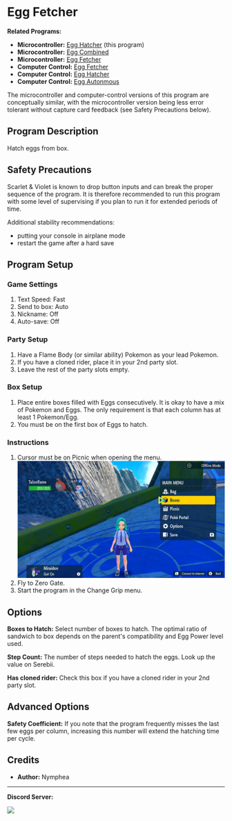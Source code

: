 # Egg Fetcher

**Related Programs:**
- **Microcontroller:** [Egg Hatcher](https://github.com/PokemonAutomation/Microcontroller/blob/master/Wiki/Programs/PokemonSV/EggHatcher.md) (this program)
- **Microcontroller:** [Egg Combined](https://github.com/PokemonAutomation/Microcontroller/blob/master/Wiki/Programs/PokemonSV/EggCombined.md)
- **Microcontroller:** [Egg Fetcher](https://github.com/PokemonAutomation/Microcontroller/blob/master/Wiki/Programs/PokemonSV/EggFetcher.md)
- **Computer Control:** [Egg Fetcher](https://github.com/PokemonAutomation/ComputerControl/blob/master/Wiki/Programs/PokemonSV/EggFetcher.md)
- **Computer Control:** [Egg Hatcher](https://github.com/PokemonAutomation/ComputerControl/blob/master/Wiki/Programs/PokemonSV/EggHatcher.md)
- **Computer Control:** [Egg Autonmous](https://github.com/PokemonAutomation/ComputerControl/blob/master/Wiki/Programs/PokemonSV/EggAutonomous.md)

The microcontroller and computer-control versions of this program are conceptually similar, with the microcontroller version being less error tolerant without capture card feedback (see Safety Precautions below).

## Program Description

Hatch eggs from box.

## Safety Precautions

Scarlet & Violet is known to drop button inputs and can break the proper sequence of the program. It is therefore recommended to run this program with some level of supervising if you plan to run it for extended periods of time. 

Additional stability recommendations:
- putting your console in airplane mode
- restart the game after a hard save

## Program Setup

### Game Settings

1. Text Speed: Fast
2. Send to box: Auto
3. Nickname: Off
4. Auto-save: Off

### Party Setup

1. Have a Flame Body (or similar ability) Pokemon as your lead Pokemon.
2. If you have a cloned rider, place it in your 2nd party slot.
3. Leave the rest of the party slots empty.

### Box Setup

1. Place entire boxes filled with Eggs consecutively. It is okay to have a mix of Pokemon and Eggs. The only requirement is that each column has at least 1 Pokemon/Egg.
2. You must be on the first box of Eggs to hatch.

### Instructions

1. Cursor must be on Picnic when opening the menu.
   <img src="images/EggHatcher.png">
2. Fly to Zero Gate.
3. Start the program in the Change Grip menu.

## Options

**Boxes to Hatch:** Select number of boxes to hatch. The optimal ratio of sandwich to box depends on the parent's compatibility and Egg Power level used.

**Step Count:** The number of steps needed to hatch the eggs. Look up the value on Serebii.

**Has cloned rider:** Check this box if you have a cloned rider in your 2nd party slot.

## Advanced Options

**Safety Coefficient:** If you note that the program frequently misses the last few eggs per column, increasing this number will extend the hatching time per cycle.

## Credits

- **Author:** Nymphea

<hr>

**Discord Server:** 

[<img src="https://canary.discordapp.com/api/guilds/695809740428673034/widget.png?style=banner2">](https://discord.gg/cQ4gWxN)
